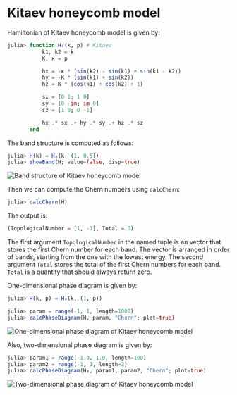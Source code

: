 # Kitaev honeycomb model

Hamiltonian of Kitaev honeycomb model is given by:

```julia
julia> function H₀(k, p) # Kitaev
           k1, k2 = k
           K, κ = p

           hx = -κ * (sin(k2) - sin(k1) + sin(k1 - k2))
           hy = -K * (sin(k1) + sin(k2))
           hz = K * (cos(k1) + cos(k2) + 1)

           sx = [0 1; 1 0]
           sy = [0 -im; im 0]
           sz = [1 0; 0 -1]

           hx .* sx .+ hy .* sy .+ hz .* sz
       end
```

The band structure is computed as follows:

```julia
julia> H(k) = H₀(k, (1, 0.5))
julia> showBand(H; value=false, disp=true)
```


![Band structure of Kitaev honeycomb model](https://github.com/KskAdch/TopologicalNumbers.jl/assets/139373570/68e8a814-7f5d-4a9c-9abb-2dad90e808e9)


Then we can compute the Chern numbers using `calcChern`:

```julia
julia> calcChern(H)
```

The output is:

```julia
(TopologicalNumber = [1, -1], Total = 0)
```

The first argument `TopologicalNumber` in the named tuple is an vector that stores the first Chern number for each band. 
The vector is arranged in order of bands, starting from the one with the lowest energy.
The second argument `Total` stores the total of the first Chern numbers for each band.
`Total` is a quantity that should always return zero.



One-dimensional phase diagram is given by:

```julia
julia> H(k, p) = H₀(k, (1, p))

julia> param = range(-1, 1, length=1000)
julia> calcPhaseDiagram(H, param, "Chern"; plot=true)
```

![One-dimensional phase diagram of Kitaev honeycomb model](https://github.com/KskAdch/TopologicalNumbers.jl/assets/139373570/1af15ce6-6274-4816-b0c6-50a8762c18a6)

Also, two-dimensional phase diagram is given by:

```julia
julia> param1 = range(-1.0, 1.0, length=100)
julia> param2 = range(-1, 1, length=2)
julia> calcPhaseDiagram(H₀, param1, param2, "Chern"; plot=true)
```

![Two-dimensional phase diagram of Kitaev honeycomb model](https://github.com/KskAdch/TopologicalNumbers.jl/assets/139373570/7801d67e-faf6-435b-aa2a-20fb721274b1)

